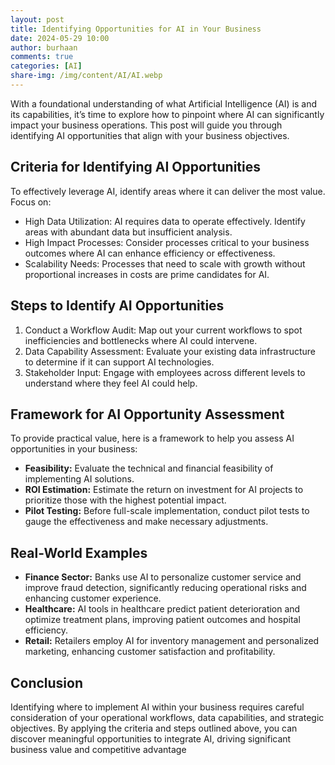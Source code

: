 ```yaml
---
layout: post
title: Identifying Opportunities for AI in Your Business
date: 2024-05-29 10:00
author: burhaan
comments: true
categories: [AI]
share-img: /img/content/AI/AI.webp
---
```


With a foundational understanding of what Artificial Intelligence (AI) is and its capabilities, it’s time to explore how to pinpoint where AI can significantly impact your business operations. This post will guide you through identifying AI opportunities that align with your business objectives.

## Criteria for Identifying AI Opportunities

To effectively leverage AI, identify areas where it can deliver the most value. Focus on:

- High Data Utilization: AI requires data to operate effectively. Identify areas with abundant data but insufficient analysis.
- High Impact Processes: Consider processes critical to your business outcomes where AI can enhance efficiency or effectiveness.
- Scalability Needs: Processes that need to scale with growth without proportional increases in costs are prime candidates for AI.

## Steps to Identify AI Opportunities

1. Conduct a Workflow Audit: Map out your current workflows to spot inefficiencies and bottlenecks where AI could intervene.
2. Data Capability Assessment: Evaluate your existing data infrastructure to determine if it can support AI technologies.
3. Stakeholder Input: Engage with employees across different levels to understand where they feel AI could help.

## Framework for AI Opportunity Assessment

To provide practical value, here is a framework to help you assess AI opportunities in your business:

- **Feasibility:** Evaluate the technical and financial feasibility of implementing AI solutions.
- **ROI Estimation:** Estimate the return on investment for AI projects to prioritize those with the highest potential impact.
- **Pilot Testing:** Before full-scale implementation, conduct pilot tests to gauge the effectiveness and make necessary adjustments.

## Real-World Examples

- **Finance Sector:** Banks use AI to personalize customer service and improve fraud detection, significantly reducing operational risks and enhancing customer experience.
- **Healthcare:** AI tools in healthcare predict patient deterioration and optimize treatment plans, improving patient outcomes and hospital efficiency.
- **Retail:** Retailers employ AI for inventory management and personalized marketing, enhancing customer satisfaction and profitability.

## Conclusion

Identifying where to implement AI within your business requires careful consideration of your operational workflows, data capabilities, and strategic objectives. By applying the criteria and steps outlined above, you can discover meaningful opportunities to integrate AI, driving significant business value and competitive advantage
